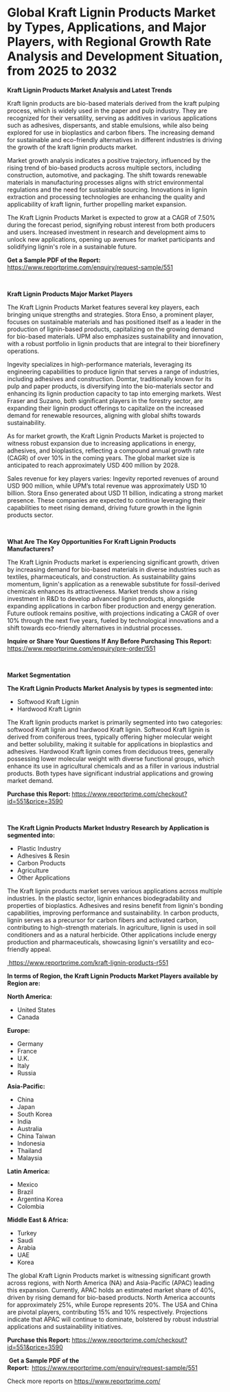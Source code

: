 <p><h1>Global Kraft Lignin Products Market by Types, Applications, and Major Players, with Regional Growth Rate Analysis and Development Situation, from 2025 to 2032</h1></p><p><strong>Kraft Lignin Products Market Analysis and Latest Trends</strong></p>
<p><p>Kraft lignin products are bio-based materials derived from the kraft pulping process, which is widely used in the paper and pulp industry. They are recognized for their versatility, serving as additives in various applications such as adhesives, dispersants, and stable emulsions, while also being explored for use in bioplastics and carbon fibers. The increasing demand for sustainable and eco-friendly alternatives in different industries is driving the growth of the kraft lignin products market. </p><p>Market growth analysis indicates a positive trajectory, influenced by the rising trend of bio-based products across multiple sectors, including construction, automotive, and packaging. The shift towards renewable materials in manufacturing processes aligns with strict environmental regulations and the need for sustainable sourcing. Innovations in lignin extraction and processing technologies are enhancing the quality and applicability of kraft lignin, further propelling market expansion. </p><p>The Kraft Lignin Products Market is expected to grow at a CAGR of 7.50% during the forecast period, signifying robust interest from both producers and users. Increased investment in research and development aims to unlock new applications, opening up avenues for market participants and solidifying lignin's role in a sustainable future.</p></p>
<p><strong>Get a Sample PDF of the Report:&nbsp;</strong> <a href="https://www.reportprime.com/enquiry/request-sample/551?utm_campaign=2396&utm_medium=2&utm_source=Github&utm_content=ia&utm_term=18032025&utm_id=kraft-lignin-products">https://www.reportprime.com/enquiry/request-sample/551</a></p>
<p>&nbsp;</p>
<p><strong>Kraft Lignin Products Major Market Players</strong></p>
<p><p>The Kraft Lignin Products Market features several key players, each bringing unique strengths and strategies. Stora Enso, a prominent player, focuses on sustainable materials and has positioned itself as a leader in the production of lignin-based products, capitalizing on the growing demand for bio-based materials. UPM also emphasizes sustainability and innovation, with a robust portfolio in lignin products that are integral to their biorefinery operations.</p><p>Ingevity specializes in high-performance materials, leveraging its engineering capabilities to produce lignin that serves a range of industries, including adhesives and construction. Domtar, traditionally known for its pulp and paper products, is diversifying into the bio-materials sector and enhancing its lignin production capacity to tap into emerging markets. West Fraser and Suzano, both significant players in the forestry sector, are expanding their lignin product offerings to capitalize on the increased demand for renewable resources, aligning with global shifts towards sustainability.</p><p>As for market growth, the Kraft Lignin Products Market is projected to witness robust expansion due to increasing applications in energy, adhesives, and bioplastics, reflecting a compound annual growth rate (CAGR) of over 10% in the coming years. The global market size is anticipated to reach approximately USD 400 million by 2028.</p><p>Sales revenue for key players varies: Ingevity reported revenues of around USD 900 million, while UPM’s total revenue was approximately USD 10 billion. Stora Enso generated about USD 11 billion, indicating a strong market presence. These companies are expected to continue leveraging their capabilities to meet rising demand, driving future growth in the lignin products sector.</p></p>
<p>&nbsp;</p>
<p><strong>What Are The Key Opportunities For Kraft Lignin Products Manufacturers?</strong></p>
<p><p>The Kraft Lignin Products market is experiencing significant growth, driven by increasing demand for bio-based materials in diverse industries such as textiles, pharmaceuticals, and construction. As sustainability gains momentum, lignin's application as a renewable substitute for fossil-derived chemicals enhances its attractiveness. Market trends show a rising investment in R&D to develop advanced lignin products, alongside expanding applications in carbon fiber production and energy generation. Future outlook remains positive, with projections indicating a CAGR of over 10% through the next five years, fueled by technological innovations and a shift towards eco-friendly alternatives in industrial processes.</p></p>
<p><strong>Inquire or Share Your Questions If Any Before Purchasing This Report:</strong> <a href="https://www.reportprime.com/enquiry/pre-order/551?utm_campaign=2396&utm_medium=2&utm_source=Github&utm_content=ia&utm_term=18032025&utm_id=kraft-lignin-products">https://www.reportprime.com/enquiry/pre-order/551</a></p>
<p>&nbsp;</p>
<p><strong>Market Segmentation</strong></p>
<p><strong>The Kraft Lignin Products Market Analysis by types is segmented into:</strong></p>
<p><ul><li>Softwood Kraft Lignin</li><li>Hardwood Kraft Lignin</li></ul></p>
<p><p>The Kraft lignin products market is primarily segmented into two categories: softwood Kraft lignin and hardwood Kraft lignin. Softwood Kraft lignin is derived from coniferous trees, typically offering higher molecular weight and better solubility, making it suitable for applications in bioplastics and adhesives. Hardwood Kraft lignin comes from deciduous trees, generally possessing lower molecular weight with diverse functional groups, which enhance its use in agricultural chemicals and as a filler in various industrial products. Both types have significant industrial applications and growing market demand.</p></p>
<p><strong>Purchase this Report:&nbsp;</strong><a href="https://www.reportprime.com/checkout?id=551&price=3590&utm_campaign=2396&utm_medium=2&utm_source=Github&utm_content=ia&utm_term=18032025&utm_id=kraft-lignin-products">https://www.reportprime.com/checkout?id=551&price=3590</a></p>
<p>&nbsp;</p>
<p><strong>The Kraft Lignin Products Market Industry Research by Application is segmented into:</strong></p>
<p><ul><li>Plastic Industry</li><li>Adhesives & Resin</li><li>Carbon Products</li><li>Agriculture</li><li>Other Applications</li></ul></p>
<p><p>The Kraft lignin products market serves various applications across multiple industries. In the plastic sector, lignin enhances biodegradability and properties of bioplastics. Adhesives and resins benefit from lignin's bonding capabilities, improving performance and sustainability. In carbon products, lignin serves as a precursor for carbon fibers and activated carbon, contributing to high-strength materials. In agriculture, lignin is used in soil conditioners and as a natural herbicide. Other applications include energy production and pharmaceuticals, showcasing lignin's versatility and eco-friendly appeal.</p></p>
<p><a href="https://www.reportprime.com/kraft-lignin-products-r551?utm_campaign=2396&utm_medium=2&utm_source=Github&utm_content=ia&utm_term=18032025&utm_id=kraft-lignin-products">&nbsp;https://www.reportprime.com/kraft-lignin-products-r551</a></p>
<p><strong>In terms of Region, the Kraft Lignin Products Market Players available by Region are:</strong></p>
<p>
    <p> <strong> North America: </strong>
        <ul>
            <li>United States</li>
            <li>Canada</li>
        </ul>
        </p> 
    <p> <strong> Europe: </strong>
        <ul>
            <li>Germany</li>
            <li>France</li>
            <li>U.K.</li>
            <li>Italy</li>
            <li>Russia</li>
        </ul>
        </p> 
    <p> <strong> Asia-Pacific: </strong>
        <ul>
            <li>China</li>
            <li>Japan</li>
            <li>South Korea</li>
            <li>India</li>
            <li>Australia</li>
            <li>China Taiwan</li>
            <li>Indonesia</li>
            <li>Thailand</li>
            <li>Malaysia</li>
        </ul>
        </p> 
    <p> <strong> Latin America: </strong>
        <ul>
            <li>Mexico</li>
            <li>Brazil</li>
            <li>Argentina Korea</li>
            <li>Colombia</li>
        </ul>
        </p> 
    <p> <strong> Middle East & Africa: </strong>
        <ul>
            <li>Turkey</li>
            <li>Saudi</li>
            <li>Arabia</li>
            <li>UAE</li>
            <li>Korea</li>
        </ul>
    </p>
    </p>
<p><p>The global Kraft Lignin Products market is witnessing significant growth across regions, with North America (NA) and Asia-Pacific (APAC) leading this expansion. Currently, APAC holds an estimated market share of 40%, driven by rising demand for bio-based products. North America accounts for approximately 25%, while Europe represents 20%. The USA and China are pivotal players, contributing 15% and 10% respectively. Projections indicate that APAC will continue to dominate, bolstered by robust industrial applications and sustainability initiatives.</p></p>
<p><strong>Purchase this Report: </strong><a href="https://www.reportprime.com/checkout?id=551&price=3590&utm_campaign=2396&utm_medium=2&utm_source=Github&utm_content=ia&utm_term=18032025&utm_id=kraft-lignin-products">https://www.reportprime.com/checkout?id=551&price=3590</a></p>
<p>&nbsp;<strong>Get a Sample PDF of the Report:&nbsp;&nbsp;</strong><a href="https://www.reportprime.com/enquiry/request-sample/551?utm_campaign=2396&utm_medium=2&utm_source=Github&utm_content=ia&utm_term=18032025&utm_id=kraft-lignin-products">https://www.reportprime.com/enquiry/request-sample/551</a></p>
<p><strong></strong></p>
<p>Check more reports on <a href="https://www.reportprime.com/?utm_campaign=2396&utm_medium=2&utm_source=Github&utm_content=ia&utm_term=18032025&utm_id=kraft-lignin-products">https://www.reportprime.com/</a></p>